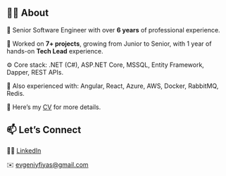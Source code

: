 ## 🧑‍💻 About

👋 Senior Software Engineer with over **6 years** of professional experience.

💼 Worked on **7+ projects**, growing from Junior to Senior, with 1 year of hands-on **Tech Lead** experience.

⚙️ Core stack: .NET (C#), ASP.NET Core, MSSQL, Entity Framework, Dapper, REST APIs.

🧠 Also experienced with: Angular, React, Azure, AWS, Docker, RabbitMQ, Redis.

📄 Here’s my [CV](https://drive.google.com/drive/folders/1iMosiZb_4zdB1WOWUvmFtHIiALaTN2_h?usp=sharing) for more details.

## 📫 Let’s Connect
🧑‍💼 [LinkedIn](https://www.linkedin.com/in/yauhenifiyas/)

✉️ evgeniyfiyas@gmail.com
